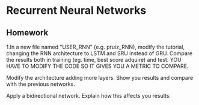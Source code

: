 # Recurrent Neural Networks

## Homework

1.In a new file named "USER_RNN" (e.g. pruiz_RNN), modify the tutorial, changing the RNN architecture to LSTM and SRU instead of GRU. 
Compare the results both in training (eg. time, best score adquire) and test. YOU HAVE TO MODIFY THE CODE SO IT GIVES YOU A METRIC TO COMPARE. 

Modify the architecture adding more layers. Show you results and compare with the previous networks.

Apply a bidirectional network. Explain how this affects you results. 

